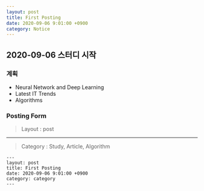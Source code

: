 ```yaml
---
layout: post
title: First Posting
date: 2020-09-06 9:01:00 +0900
category: Notice
---
```


## 2020-09-06 스터디 시작

### 계획
- Neural Network and Deep Learning
- Latest IT Trends
- Algorithms

### Posting Form
>Layout : post
---
>Category : Study, Article, Algorithm
```
---
layout: post
title: First Posting
date: 2020-09-06 9:01:00 +0900
category: category
---
```

